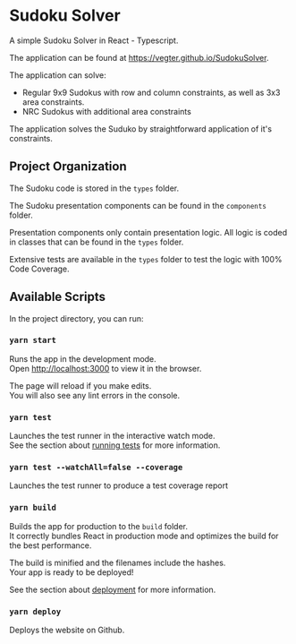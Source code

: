 # Sudoku Solver
A simple Sudoku Solver in React - Typescript.

The application can be found at https://vegter.github.io/SudokuSolver.

The application can solve:
- Regular 9x9 Sudokus with row and column constraints, as well as 3x3 area constraints.
- NRC Sudokus with additional area constraints

The application solves the Suduko by straightforward application of it's constraints.

## Project Organization

The Sudoku code is stored in the `types` folder.

The Sudoku presentation components can be found in the `components` folder.

Presentation components only contain presentation logic. All logic is coded in classes that can be found in the `types` folder.

Extensive tests are available in the `types` folder to test the logic with 100% Code Coverage.

## Available Scripts
In the project directory, you can run:

### `yarn start`
Runs the app in the development mode.<br />
Open [http://localhost:3000](http://localhost:3000) to view it in the browser.

The page will reload if you make edits.<br />
You will also see any lint errors in the console.

### `yarn test`
Launches the test runner in the interactive watch mode.<br />
See the section about [running tests](https://facebook.github.io/create-react-app/docs/running-tests) for more information.

### `yarn test --watchAll=false --coverage`
Launches the test runner to produce a test coverage report

### `yarn build`
Builds the app for production to the `build` folder.<br />
It correctly bundles React in production mode and optimizes the build for the best performance.

The build is minified and the filenames include the hashes.<br />
Your app is ready to be deployed!

See the section about [deployment](https://facebook.github.io/create-react-app/docs/deployment) for more information.

### `yarn deploy`
Deploys the website on Github.